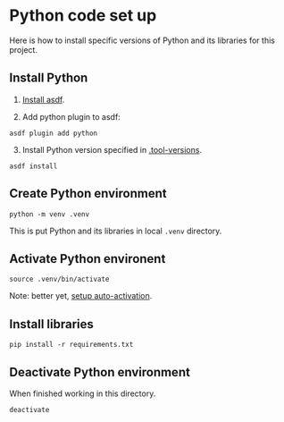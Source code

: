 # Python code set up

Here is how to install specific versions of Python and its libraries for this project.


## Install Python

1. [Install asdf](https://asdf-vm.com/#/core-manage-asdf).

2. Add python plugin to asdf:

```
asdf plugin add python
```

3. Install Python version specified in [.tool-versions](.tool-versions).

```
asdf install
```


## Create Python environment

```
python -m venv .venv
```

This is put Python and its libraries in local `.venv` directory.


## Activate Python environent

```
source .venv/bin/activate
```

Note: better yet, [setup auto-activation](https://stackoverflow.com/a/50830617/297131).


## Install libraries

```
pip install -r requirements.txt
```

## Deactivate Python environment

When finished working in this directory.

```
deactivate
```


